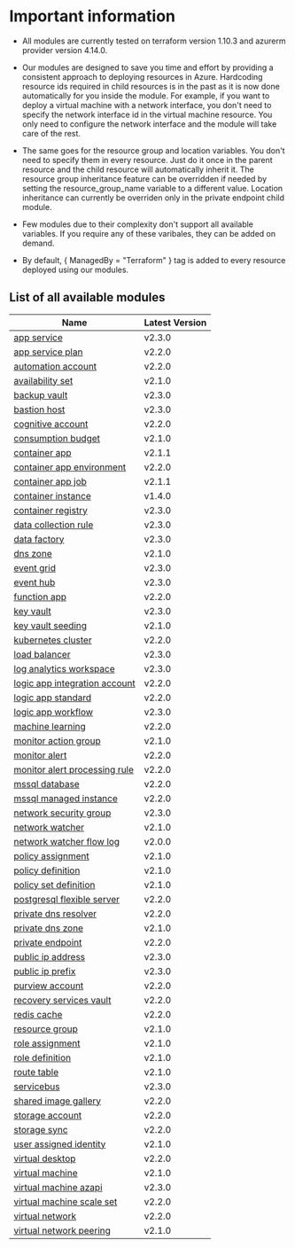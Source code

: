# Important information
* All modules are currently tested on terraform version 1.10.3 and azurerm provider version 4.14.0.

* Our modules are designed to save you time and effort by providing a consistent approach to deploying resources in Azure. Hardcoding resource ids required in child resources is in the past as it is now done automatically for you inside the module. For example, if you want to deploy a virtual machine with a network interface, you don't need to specify the network interface id in the virtual machine resource. You only need to configure the network interface and the module will take care of the rest.

* The same goes for the resource group and location variables. You don't need to specify them in every resource. Just do it once in the parent resource and the child resource will automatically inherit it. The resource group inheritance feature can be overridden if needed by setting the resource_group_name variable to a different value. Location inheritance can currently be overriden only in the private endpoint child module.

* Few modules due to their complexity don't support all available variables. If you require any of these varibales, they can be added on demand.

* By default, { ManagedBy = "Terraform" } tag is added to every resource deployed using our modules.

## List of all available modules


| Name | Latest Version |
| ---- | -------------- |
| [app service](./app-service/README.md) | v2.3.0 |
| [app service plan](./app-service-plan/README.md) | v2.2.0 |
| [automation account](./automation-account/README.md) | v2.2.0 |
| [availability set](./availability-set/README.md) | v2.1.0 |
| [backup vault](./backup-vault/README.md) | v2.3.0 |
| [bastion host](./bastion-host/README.md) | v2.3.0 |
| [cognitive account](./cognitive-account/README.md) | v2.2.0 |
| [consumption budget](./consumption-budget/README.md) | v2.1.0 |
| [container app](./container-app/README.md) | v2.1.1 |
| [container app environment](./container-app-environment/README.md) | v2.2.0 |
| [container app job](./container-app-job/README.md) | v2.1.1 |
| [container instance](./container-instance/README.md) | v1.4.0 |
| [container registry](./container-registry/README.md) | v2.3.0 |
| [data collection rule](./data-collection-rule/README.md) | v2.3.0 |
| [data factory](./data-factory/README.md) | v2.3.0 |
| [dns zone](./dns-zone/README.md) | v2.1.0 |
| [event grid](./event-grid/README.md) | v2.3.0 |
| [event hub](./event-hub/README.md) | v2.3.0 |
| [function app](./function-app/README.md) | v2.2.0 |
| [key vault](./key-vault/README.md) | v2.3.0 |
| [key vault seeding](./key-vault-seeding/README.md) | v2.1.0 |
| [kubernetes cluster](./kubernetes-cluster/README.md) | v2.2.0 |
| [load balancer](./load-balancer/README.md) | v2.3.0 |
| [log analytics workspace](./log-analytics-workspace/README.md) | v2.3.0 |
| [logic app integration account](./logic-app-integration-account/README.md) | v2.2.0 |
| [logic app standard](./logic-app-standard/README.md) | v2.2.0 |
| [logic app workflow](./logic-app-workflow/README.md) | v2.3.0 |
| [machine learning](./machine-learning/README.md) | v2.2.0 |
| [monitor action group](./monitor-action-group/README.md) | v2.1.0 |
| [monitor alert](./monitor-alert/README.md) | v2.2.0 |
| [monitor alert processing rule](./monitor-alert-processing-rule/README.md) | v2.2.0 |
| [mssql database](./mssql-database/README.md) | v2.2.0 |
| [mssql managed instance](./mssql-managed-instance/README.md) | v2.2.0 |
| [network security group](./network-security-group/README.md) | v2.3.0 |
| [network watcher](./network-watcher/README.md) | v2.1.0 |
| [network watcher flow log](./network-watcher-flow-log/README.md) | v2.0.0 |
| [policy assignment](./policy-assignment/README.md) | v2.1.0 |
| [policy definition](./policy-definition/README.md) | v2.1.0 |
| [policy set definition](./policy-set-definition/README.md) | v2.1.0 |
| [postgresql flexible server](./postgresql-flexible-server/README.md) | v2.2.0 |
| [private dns resolver](./private-dns-resolver/README.md) | v2.2.0 |
| [private dns zone](./private-dns-zone/README.md) | v2.1.0 |
| [private endpoint](./private-endpoint/README.md) | v2.2.0 |
| [public ip address](./public-ip-address/README.md) | v2.3.0 |
| [public ip prefix](./public-ip-prefix/README.md) | v2.3.0 |
| [purview account](./purview-account/README.md) | v2.2.0 |
| [recovery services vault](./recovery-services-vault/README.md) | v2.2.0 |
| [redis cache](./redis-cache/README.md) | v2.2.0 |
| [resource group](./resource-group/README.md) | v2.1.0 |
| [role assignment](./role-assignment/README.md) | v2.1.0 |
| [role definition](./role-definition/README.md) | v2.1.0 |
| [route table](./route-table/README.md) | v2.1.0 |
| [servicebus](./servicebus/README.md) | v2.3.0 |
| [shared image gallery](./shared-image-gallery/README.md) | v2.2.0 |
| [storage account](./storage-account/README.md) | v2.2.0 |
| [storage sync](./storage-sync/README.md) | v2.2.0 |
| [user assigned identity](./user-assigned-identity/README.md) | v2.1.0 |
| [virtual desktop](./virtual-desktop/README.md) | v2.2.0 |
| [virtual machine](./virtual-machine/README.md) | v2.1.0 |
| [virtual machine azapi](./virtual-machine-azapi/README.md) | v2.3.0 |
| [virtual machine scale set](./virtual-machine-scale-set/README.md) | v2.2.0 |
| [virtual network](./virtual-network/README.md) | v2.2.0 |
| [virtual network peering](./virtual-network-peering/README.md) | v2.1.0 |
